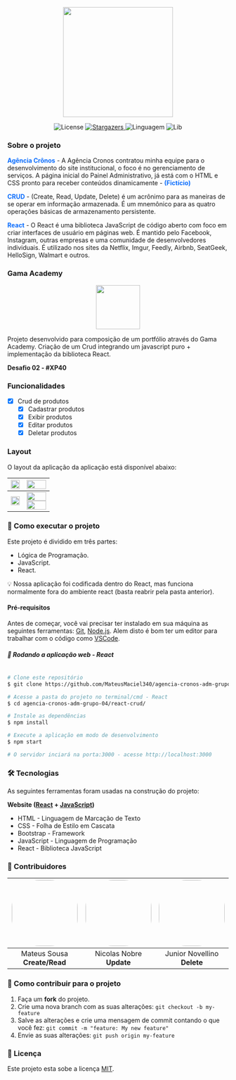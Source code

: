<p align="center">
   <img src="https://i.imgur.com/0M9UaLu.png" width="250">
</p>

<p align="center">
   <img alt="License" src="https://img.shields.io/badge/license-MIT-brightgreen">
    <a href="https://blog.rocketseat.com.br/">
    <img alt="Stargazers" src="https://img.shields.io/badge/Blog-Rocketseat-%237159c1?style=flat&logo=ghost">
    </a>
    <img alt="Linguagem" src="https://img.shields.io/badge/language-Js-yellow">
    <img alt="Lib" src="https://img.shields.io/badge/lib-React-blue">
</p>

### Sobre o projeto

<b style="color:#0d6efd;">Agência Crônos</b> - A Agência Cronos contratou minha equipe para o desenvolvimento do site institucional, o foco é no gerenciamento de serviços. A página inicial do Painel Administrativo, já está com o HTML e CSS pronto para receber conteúdos dinamicamente - <b style="color:#0d6efd;">(Fictício)</b>

<b style="color:#0d6efd;">CRUD</b> - (Create, Read, Update, Delete) é um acrônimo para as maneiras de se operar em informação armazenada. É um mnemônico para as quatro operações básicas de armazenamento persistente.

<b style="color:#0d6efd;">React</b> - O React é uma biblioteca JavaScript de código aberto com foco em criar interfaces de usuário em páginas web. É mantido pelo Facebook, Instagram, outras empresas e uma comunidade de desenvolvedores individuais. É utilizado nos sites da Netflix, Imgur, Feedly, Airbnb, SeatGeek, HelloSign, Walmart e outros.

### Gama Academy

<p align="center">
   <img src="https://cdn-images-1.medium.com/max/1200/1*EGF3tCyOPIiYy3zfyg8HpA.png" width="100">
</p>

Projeto desenvolvido para composição de um portfólio através do Gama Academy. Criação de um Crud integrando um javascript puro + implementação da biblioteca React.

**Desafio 02 - #XP40**

### Funcionalidades

- [x] Crud de produtos
  - [x] Cadastrar produtos
  - [x] Exibir produtos
  - [x] Editar produtos
  - [x] Deletar produtos

### Layout

O layout da aplicação da aplicação está disponível abaixo:

<div>
    <table>
      <thead>
        <tr>
           <th>
              <img src="https://i.imgur.com/Pzyxp8Z.png" width="100%">
           </th>
           <th>
               <img src="https://i.imgur.com/qI6iJf6.png" width="100%">
           </th>
        </tr>
      </thead>
      <tbody>
        <tr>
          <td>
             <img src="https://i.imgur.com/j3Lcm99.png" width="100%">
          </td>
          <td>
             <img src="https://i.imgur.com/GlTjZuw.png" width="100%">
             <img src="https://i.imgur.com/UCVlfcN.png" width="100%">
          </td>
        </tr>
      </tbody>
    </table>
</div>

### 🚀 Como executar o projeto

Este projeto é dividido em três partes:

<ul>
   <li>Lógica de Programação.</li>
   <li>JavaScript.</li>
   <li>React.</li>
</ul>

💡 Nossa aplicação foi codificada dentro do React, mas funciona normalmente fora do ambiente react (basta reabrir pela pasta anterior).

#### Pré-requisitos

Antes de começar, você vai precisar ter instalado em sua máquina as seguintes ferramentas: [Git](https://git-scm.com/), [Node.js](https://nodejs.org/en/). Alem disto é bom ter um editor para trabalhar com o código como [VSCode](https://code.visualstudio.com/).

##### 🧭 Rodando a aplicação web - React

```bash

# Clone este repositório
$ git clone https://github.com/MateusMaciel340/agencia-cronos-adm-grupo-04.git

# Acesse a pasta do projeto no terminal/cmd - React
$ cd agencia-cronos-adm-grupo-04/react-crud/

# Instale as dependências
$ npm install

# Execute a aplicação em modo de desenvolvimento
$ npm start

# O servidor inciará na porta:3000 - acesse http://localhost:3000

```

### 🛠 Tecnologias

As seguintes ferramentas foram usadas na construção do projeto:

<b>Website ([React](https://reactjs.org/) + [JavaScript](https://www.javascript.com/))</b>

<ul>
   <li>HTML - Linguagem de Marcação de Texto</li>
   <li>CSS - Folha de Estilo em Cascata</li>
   <li>Bootstrap - Framework</li>
   <li>JavaScript - Linguagem de Programação</li>
   <li>React - Biblioteca JavaScript</li>
</ul>


### 👨‍ Contribuidores

<div>
    <table>
      <thead>
        <tr>
           <th>
              <img src="https://avatars.githubusercontent.com/u/55550732?v=4" width="150" style="border-radius:62px">
           </th>
           <th>
              <img src="https://avatars.githubusercontent.com/u/94073614?v=4" width="150" style="border-radius:62px">
           </th>
           <th>
             <img src="https://avatars.githubusercontent.com/u/81763761?v=4" width="150" style="border-radius:62px">
           </th>
        </tr>
      </thead>
      <tbody  align="center">
           <td>
             Mateus Sousa
             <b>Create/Read</b>
           </td>
           <td>
            Nicolas Nobre
            <b>Update</b>
           </td>
           <td>
            Junior Novellino
           <b>Delete</b>
           </td>
      </tbody>
    </table>
</div>

### 💪 Como contribuir para o projeto

1. Faça um **fork** do projeto.
2. Crie uma nova branch com as suas alterações: `git checkout -b my-feature`
3. Salve as alterações e crie uma mensagem de commit contando o que você fez: `git commit -m "feature: My new feature"`
4. Envie as suas alterações: `git push origin my-feature`

### 📝 Licença

Este projeto esta sobe a licença [MIT](./LICENSE).
